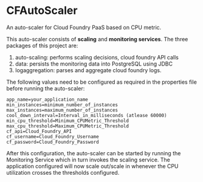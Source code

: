 # CFAutoScaler
An auto-scaler for Cloud Foundry PaaS based on CPU metric.

This auto-scaler consists of **scaling** and **monitoring services**. The three packages of this project are: 

1. auto-scaling: performs scaling decisions, cloud foundry API calls 
2. data: persists the monitoring data into PostgreSQL using JDBC 
3. logaggregation: parses and aggregate cloud foundry logs.

The following values need to be configured as required in the properties file before running the auto-scaler:
```
app_name=your_application_name
min_instances=minimum_number_of_instances
max_instances=maximum_number_of_instances
cool_down_interval=Interval_in_milliseconds (atlease 60000)
min_cpu_threshold=Minimum_CPUMetric_Threshold
max_cpu_threshold=Maximum_CPUMetric_Threshold
cf_api=Cloud_Foundry_API
cf_username=Cloud_Foundry_Username
cf_password=Cloud_Foundry_Password
```
After this configuration, the auto-scaler can be started by running the Monitoring Service which in turn invokes the scaling service. The application configured will now scale out/scale in whenever the CPU utilization crosses the thresholds configured.
